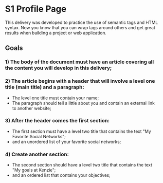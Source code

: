 # S1 Profile Page
This delivery was developed to practice the use of semantic tags and HTML syntax. Now you know that you can wrap tags around others and get great results when building a project or web application.

## Goals

### 1) The body of the document must have an article covering all the content you will develop in this delivery;

### 2) The article begins with a header that will involve a level one title (main title) and a paragraph:
  - The level one title must contain your name;
  - The paragraph should tell a little about you and contain an external link to another website;

### 3) After the header comes the first section:
  - The first section must have a level two title that contains the text "My Favorite Social Networks";
  - and an unordered list of your favorite social networks;

### 4) Create another section:
  - The second section should have a level two title that contains the text "My goals at Kenzie";
  - and an ordered list that contains your objectives;
